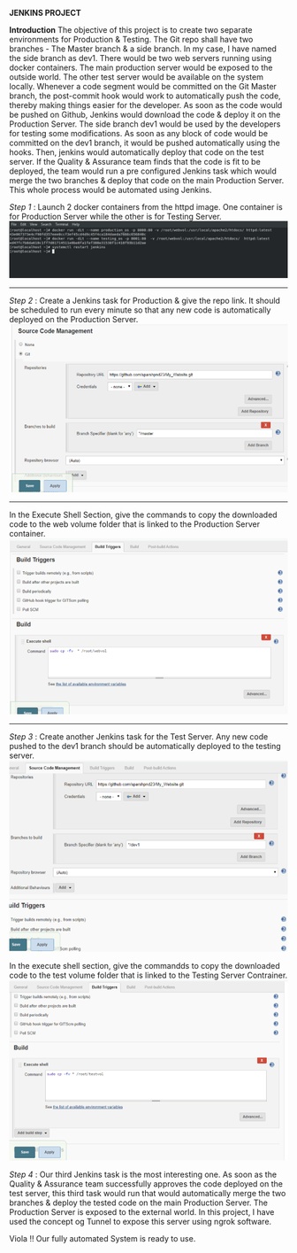 **JENKINS PROJECT**

**Introduction**
The objective of this project is to create two separate environments for Production & Testing. The Git repo shall have two branches - The Master branch & a side branch. In my case, I have named the side branch as dev1. There would be two web servers running using docker containers. The main production server would be exposed to the outside world. The other test server would be available on the system locally. Whenever a code segment would be committed on the Git Master branch, the post-commit hook would work to automatically push the code, thereby making things easier for the developer. As soon as the code would be pushed on Github, Jenkins would download the code & deploy it on the Production Server. The side branch dev1 would be used by the developers for testing some modifications. As soon as any block of code would be committed on the dev1 branch, it would be pushed automatically using the hooks. Then, jenkins would automatically deploy that code on the test server. If the Quality & Assurance team finds that the code is fit to be deployed, the team would run a pre configured Jenkins task which would merge the two branches & deploy that code on the main Production Server. This whole process would be automated using Jenkins.

*Step 1* :  Launch 2 docker containers from the httpd image. One container is for Production Server while the other is for Testing Server. 
![Launching Docker Containers](/images/docker.jpg)


----------------------------------------------------------------------------------------------------------------------------------------



*Step 2* : Create a Jenkins task for Production & give the repo link. It should be scheduled to run every minute so that any new code is automatically deployed on the Production Server.
![Configuration of Jenkins task for Production Server](/images/prod1.png)


----------------------------------------------------------------------------------------------------------------------------------------


In the Execute Shell Section, give the commands to copy the downloaded code to the web volume folder that is linked to the Production Server container.
![](/images/prod2.png)



----------------------------------------------------------------------------------------------------------------------------------------

*Step 3* : Create another Jenkins task for the Test Server. Any new code pushed to the dev1 branch should be automatically deployed to the testing server.
![](/images/test1.png)

In the execute shell section, give the commandds to copy the downloaded code to the test volume folder that is linked to the Testing Server Contrainer.
![](/images/test2.png)



*Step 4* : Our third Jenkins task is the most interesting one. As soon as the Quality & Assurance team successfully approves the code deployed on the test server, this third task would run that would automatically merge the two branches & deploy the tested code on the  main Production Server. The Production Server is exposed to the external world. In this project, I have used the concept og Tunnel to expose this server using ngrok software.

Viola !! Our fully automated System is ready to use. 

